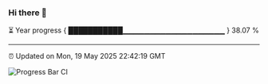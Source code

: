 ### Hi there 👋

⏳ Year progress { ███████████▁▁▁▁▁▁▁▁▁▁▁▁▁▁▁▁▁▁▁ } 38.07 %

---

⏰ Updated on Mon, 19 May 2025 22:42:19 GMT

![Progress Bar CI](https://github.com/IshwaranRudhara/GIT-ACTION/workflows/Progress%20Bar%20CI/badge.svg)

